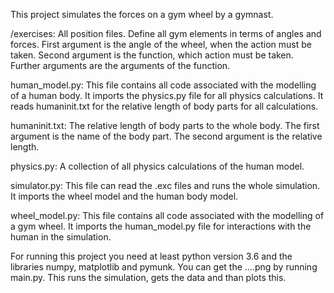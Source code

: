 This project simulates the forces on a gym wheel by a gymnast.

/exercises:
    All position files.
    Define all gym elements in terms of angles and forces.
        First argument is the angle of the wheel, when the action must be taken.
        Second argument is the function, which action must be taken.
        Further arguments are the arguments of the function.

human_model.py:
    This file contains all code associated with the modelling of a human body.
    It imports the physics.py file for all physics calculations.
    It reads humaninit.txt for the relative length of body parts for all calculations.

humaninit.txt:
    The relative length of body parts to the whole body.
    The first argument is the name of the body part.
    The second argument is the relative length.

physics.py:
     A collection of all physics calculations of the human model.

simulator.py:
     This file can read the .exc files and runs the whole simulation.
     It imports the wheel model and the human body model.

wheel_model.py:
    This file contains all code associated with the modelling of a gym wheel.
    It imports the human_model.py file for interactions with the human in the simulation.

For running this project you need at least python version 3.6 and the libraries
numpy, matplotlib and pymunk.
You can get the ....png by running main.py.
This runs the simulation, gets the data and than plots this.
